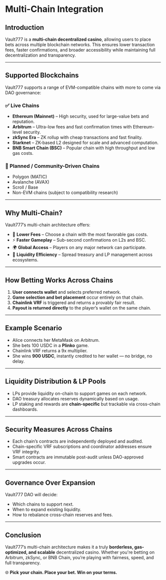 # Multi-Chain Integration

## Introduction

Vault777 is a **multi-chain decentralized casino**, allowing users to place bets across multiple blockchain networks. This ensures lower transaction fees, faster confirmations, and broader accessibility while maintaining full decentralization and transparency.

---

## Supported Blockchains

Vault777 supports a range of EVM-compatible chains with more to come via DAO governance:

### ✅ Live Chains

- **Ethereum (Mainnet)** – High security, used for large-value bets and reputation.
- **Arbitrum** – Ultra-low fees and fast confirmation times with Ethereum-level security.
- **zkSync Era** – ZK rollup with cheap transactions and fast finality.
- **Starknet** – ZK-based L2 designed for scale and advanced computation.
- **BNB Smart Chain (BSC)** – Popular chain with high throughput and low gas costs.

### 🧪 Planned / Community-Driven Chains

- Polygon (MATIC)
- Avalanche (AVAX)
- Scroll / Base
- Non-EVM chains (subject to compatibility research)

---

## Why Multi-Chain?

Vault777’s multi-chain architecture offers:

- 💸 **Lower Fees** – Choose a chain with the most favorable gas costs.
- ⚡ **Faster Gameplay** – Sub-second confirmations on L2s and BSC.
- 🌍 **Global Access** – Players on any major network can participate.
- 🔁 **Liquidity Efficiency** – Spread treasury and LP management across ecosystems.

---

## How Betting Works Across Chains

1. **User connects wallet** and selects preferred network.
2. **Game selection and bet placement** occur entirely on that chain.
3. **Chainlink VRF** is triggered and returns a provably fair result.
4. **Payout is returned directly** to the player’s wallet on the same chain.

---

## Example Scenario

- Alice connects her MetaMask on Arbitrum.
- She bets 100 USDC in a **Plinko** game.
- Chainlink VRF returns a 9x multiplier.
- She wins **900 USDC**, instantly credited to her wallet — no bridge, no delay.

---

## Liquidity Distribution & LP Pools

- LPs provide liquidity on-chain to support games on each network.
- DAO treasury allocates reserves dynamically based on usage.
- LP staking and rewards are **chain-specific** but trackable via cross-chain dashboards.

---

## Security Measures Across Chains

- Each chain’s contracts are independently deployed and audited.
- Chain-specific VRF subscriptions and coordinator addresses ensure VRF integrity.
- Smart contracts are immutable post-audit unless DAO-approved upgrades occur.

---

## Governance Over Expansion

Vault777 DAO will decide:

- Which chains to support next.
- When to expand existing liquidity.
- How to rebalance cross-chain reserves and fees.

---

## Conclusion

Vault777’s multi-chain architecture makes it a truly **borderless, gas-optimized, and scalable** decentralized casino. Whether you're betting on Arbitrum, zkSync, or BNB Chain, you’re playing with fairness, speed, and full transparency.

🌐 **Pick your chain. Place your bet. Win on your terms.**

